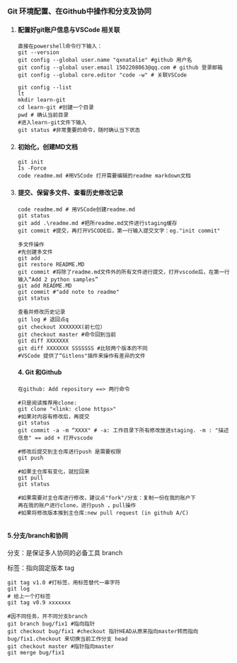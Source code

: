 ### Git 环境配置、在Github中操作和分支及协同

1. #### 配置好git账户信息与VSCode 相关联

   ```
   直接在powershell命令行下输入：
   git --version
   git config --global user.name "qxnatalie" #github 用户名
   git config --global user.email 1502208063@qq.com # github 登录邮箱
   git config --global core.editor "code -w" # 关联VSCode

   git config --list
   lt
   mkdir learn-git
   cd learn-git #创建一个目录
   pwd # 确认当前目录
   #进入learn-git文件下输入
   git status #非常重要的命令，随时确认当下状态
   ```
   
2. #### 初始化，创建MD文档

   ```
   git init
   Is -Force
   code readme.md #用VSCode 打开需要编辑的readme markdown文档
   
   ```

3. #### 提交、保留多文件、查看历史修改记录

   ```
   code readme.md # 用VSCode创建readme.md
   git status
   git add .\readme.md #把所readme.md文件进行staging缓存
   git commit #提交，再打开VSCODE后，第一行输入提交文字：eg."init commit"
   
   多文件操作
   #先创建多文件
   git add .
   git restore README.MD
   git commit #将除了readme.md文件外的所有文件进行提交，打开vscode后，在第一行输入“Add 2 python samples”
   git add README.MD
   git commit #"add note to readme"
   git status
   
   查看并修改历史记录
   git log # 退回点q
   git checkout XXXXXXX(前七位）
   git checkout master #命令回到当前
   git diff XXXXXXX
   git diff XXXXXXX SSSSSSS #比较两个版本的不同
   #VSCode 提供了“Gitlens"插件来操作有差异的文件
   ```

   #### 4. Git 和Github

   ```
   在github: Add repository ==> 两行命令
   ```

   ```
   #只是阅读推荐用clone:
   git clone "<link: clone https>"
   #如果对内容有修改后，再提交
   git status
   git commit -a -m “XXXX" # -a: 工作目录下所有修改放进staging. -m : "描述信息" == add + 打开vscode
   
   #修改后提交到主仓库进行push 是需要权限
   git push
   
   #如果主仓库有变化，就拉回来
   git pull
   git status
   ```

   ```
   #如果需要对主仓库进行修改，建议点"fork"/分支：复制一份在我的账户下
   再在我的账户进行clone，进行push ，pull操作
   #如果将修改版本推到主仓库:new pull request (in github A/C)
   
   
   ```

#### 5.分支/branch和协同

分支：是保证多人协同的必备工具  branch

标签：指向固定版本 tag

```
git tag v1.0 #打标签，用标签替代一串字符
git log
# 给上一个打标签
git tag v0.9 xxxxxxx
```

```
#因不同任务，开不同分支branch
git branch bug/fix1 #指向指针
git checkout bug/fix1 #checkout 指针HEAD从原来指向master转而指向bug/fix1.checkout 来切换当前工作分支 head 
git checkout master #指针指向master
git merge bug/fix1
```

